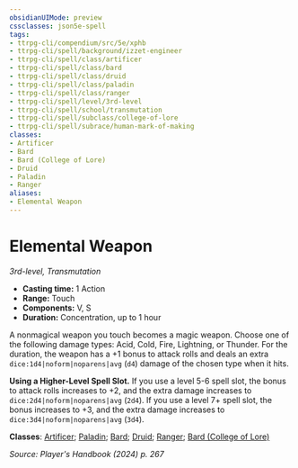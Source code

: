 ```yaml
---
obsidianUIMode: preview
cssclasses: json5e-spell
tags:
- ttrpg-cli/compendium/src/5e/xphb
- ttrpg-cli/spell/background/izzet-engineer
- ttrpg-cli/spell/class/artificer
- ttrpg-cli/spell/class/bard
- ttrpg-cli/spell/class/druid
- ttrpg-cli/spell/class/paladin
- ttrpg-cli/spell/class/ranger
- ttrpg-cli/spell/level/3rd-level
- ttrpg-cli/spell/school/transmutation
- ttrpg-cli/spell/subclass/college-of-lore
- ttrpg-cli/spell/subrace/human-mark-of-making
classes:
- Artificer
- Bard
- Bard (College of Lore)
- Druid
- Paladin
- Ranger
aliases:
- Elemental Weapon
---
```

# Elemental Weapon
*3rd-level, Transmutation*  


- **Casting time:** 1 Action
- **Range:** Touch
- **Components:** V, S
- **Duration:** Concentration, up to 1 hour

A nonmagical weapon you touch becomes a magic weapon. Choose one of the following damage types: Acid, Cold, Fire, Lightning, or Thunder. For the duration, the weapon has a +1 bonus to attack rolls and deals an extra `dice:1d4|noform|noparens|avg` (`d4`) damage of the chosen type when it hits.

**Using a Higher-Level Spell Slot.** If you use a level 5-6 spell slot, the bonus to attack rolls increases to +2, and the extra damage increases to `dice:2d4|noform|noparens|avg` (`2d4`). If you use a level 7+ spell slot, the bonus increases to +3, and the extra damage increases to `dice:3d4|noform|noparens|avg` (`3d4`).

**Classes**: [Artificer](Інструменти%20ДМ/CLI/lists/list-spells-classes-artificer.md); [Paladin](Інструменти%20ДМ/CLI/lists/list-spells-classes-paladin.md); [Bard](Інструменти%20ДМ/CLI/lists/list-spells-classes-bard.md); [Druid](Інструменти%20ДМ/CLI/lists/list-spells-classes-druid.md); [Ranger](Інструменти%20ДМ/CLI/lists/list-spells-classes-ranger.md); [Bard (College of Lore)](Інструменти%20ДМ/CLI/lists/list-spells-classes-college-of-lore-xphb.md "subclass=XPHB;class=XPHB")

*Source: Player's Handbook (2024) p. 267*